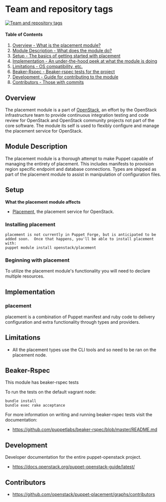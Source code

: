 Team and repository tags
========================

[![Team and repository tags](https://governance.openstack.org/tc/badges/placement.svg)](https://governance.openstack.org/tc/reference/tags/index.html)

<!-- Change things from this point on -->

#### Table of Contents

1. [Overview - What is the placement module?](#overview)
2. [Module Description - What does the module do?](#module-description)
3. [Setup - The basics of getting started with placement](#setup)
4. [Implementation - An under-the-hood peek at what the module is doing](#implementation)
5. [Limitations - OS compatibility, etc.](#limitations)
6. [Beaker-Rspec - Beaker-rspec tests for the project](#beaker-rpsec)
7. [Development - Guide for contributing to the module](#development)
8. [Contributors - Those with commits](#contributors)

Overview
--------

The placement module is a part of [OpenStack](https://git.openstack.org), an effort by the OpenStack infrastructure team to provide continuous integration testing and code review for OpenStack and OpenStack community projects not part of the core software.  The module its self is used to flexibly configure and manage the placement service for OpenStack.

Module Description
------------------

The placement module is a thorough attempt to make Puppet capable of managing the entirety of placement.  This includes manifests to provision region specific endpoint and database connections.  Types are shipped as part of the placement module to assist in manipulation of configuration files.

Setup
-----

**What the placement module affects**

* [Placement](https://docs.openstack.org/placement/latest/), the placement service for OpenStack.

### Installing placement

    placement is not currently in Puppet Forge, but is anticipated to be added soon.  Once that happens, you'll be able to install placement with:
    puppet module install openstack/placement

### Beginning with placement

To utilize the placement module's functionality you will need to declare multiple resources.

Implementation
--------------

### placement

placement is a combination of Puppet manifest and ruby code to delivery configuration and extra functionality through types and providers.

Limitations
------------

* All the placement types use the CLI tools and so need to be ran on the placement node.

Beaker-Rspec
------------

This module has beaker-rspec tests

To run the tests on the default vagrant node:

```shell
bundle install
bundle exec rake acceptance
```

For more information on writing and running beaker-rspec tests visit the documentation:

* https://github.com/puppetlabs/beaker-rspec/blob/master/README.md

Development
-----------

Developer documentation for the entire puppet-openstack project.

* https://docs.openstack.org/puppet-openstack-guide/latest/

Contributors
------------

* https://github.com/openstack/puppet-placement/graphs/contributors
